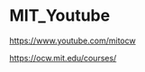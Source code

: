 # MIT_Youtube




https://www.youtube.com/mitocw



https://ocw.mit.edu/courses/


























